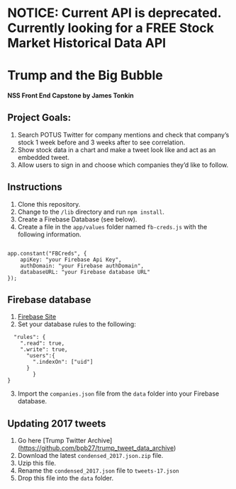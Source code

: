 # NOTICE: Current API is deprecated. Currently looking for a FREE Stock Market Historical Data API

# Trump and the Big Bubble

#### NSS Front End Capstone by James Tonkin

## Project Goals:
1. Search POTUS Twitter for company mentions and check that company’s stock 1 week before and 3 weeks after to see correlation.
2. Show stock data in a chart and make a tweet look like and act as an embedded tweet.
3. Allow users to sign in and choose which companies they’d like to follow.

## Instructions
1. Clone this repository.
2. Change to the `/lib` directory and run `npm install`.
3. Create a Firebase Database (see below).
4. Create a file in the `app/values` folder named `fb-creds.js` with the following information.

```"use strict";

app.constant("FBCreds", {
	apiKey: "your Firebase Api Key",
	authDomain: "your Firebase authDomain",
	databaseURL: "your Firebase database URL"
});
```


## Firebase database
1. [Firebase Site](https://firebase.google.com/)
2. Set your database rules to the following:

```{
  "rules": {
    ".read": true,
    ".write": true,
      "users":{
        ".indexOn": ["uid"]
      }
		}
}
```

3. Import the `companies.json` file from the `data` folder into your Firebase database.

## Updating 2017 tweets
1. Go here [Trump Twitter Archive] (https://github.com/bpb27/trump_tweet_data_archive)
2. Download the latest `condensed_2017.json.zip` file.
3. Uzip this file.
4. Rename the `condensed_2017.json` file to `tweets-17.json`
5. Drop this file into the `data` folder.
